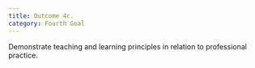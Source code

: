 ```yaml
---
title: Outcome 4c.
category: Fourth Goal
---
```

Demonstrate teaching and learning principles in relation to professional practice.
